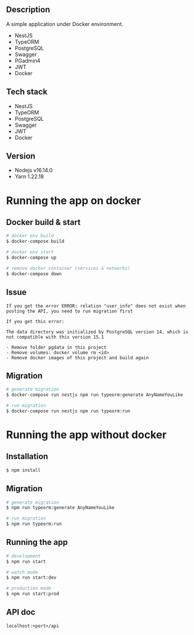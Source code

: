 ## Description

A simple application under Docker environment.
* NestJS
* TypeORM
* PostgreSQL
* Swagger
* PGadmin4
* JWT
* Docker

## Tech stack
- NestJS
- TypeORM
- PostgreSQL
- Swagger
- JWT
- Docker

## Version
- Nodejs v16.14.0
- Yarn 1.22.18

# Running the app on docker
## Docker build & start

```bash
# docker env build
$ docker-compose build

# docker env start
$ docker-compose up

# remove docker container (services & networks)
$ docker-compose down
```

## Issue

```
If you get the error ERROR: relation "user_info" does not exist when posting the API, you need to run migration first
```

```
If you get this error:

The data directory was initialized by PostgreSQL version 14, which is not compatible with this version 15.1

- Remove folder pgdata in this project
- Remove volumes: docker volume rm <id>
- Remove docker images of this project and build again
```

## Migration

```bash
# generate migration
$ docker-compose run nestjs npm run typeorm:generate AnyNameYouLike

# run migration
$ docker-compose run nestjs npm run typeorm:run
```

# Running the app without docker
## Installation

```bash
$ npm install
```
## Migration

```bash
# generate migration
$ npm run typeorm:generate AnyNameYouLike

# run migration
$ npm run typeorm:run
```

## Running the app

```bash
# development
$ npm run start

# watch mode
$ npm run start:dev

# production mode
$ npm run start:prod
```

## API doc

```
localhost:<port>/api
```
